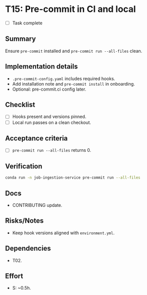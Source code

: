 # T15: Pre-commit in CI and local

- [ ] Task complete

## Summary
Ensure `pre-commit` installed and `pre-commit run --all-files` clean.

## Implementation details
- `.pre-commit-config.yaml` includes required hooks.
- Add installation note and `pre-commit install` in onboarding.
- Optional: pre-commit.ci config later.

## Checklist
- [ ] Hooks present and versions pinned.
- [ ] Local run passes on a clean checkout.

## Acceptance criteria
- [ ] `pre-commit run --all-files` returns 0.

## Verification
```bash
conda run -n job-ingestion-service pre-commit run --all-files
```

## Docs
- CONTRIBUTING update.

## Risks/Notes
- Keep hook versions aligned with `environment.yml`.

## Dependencies
- T02.

## Effort
- S: ~0.5h.
